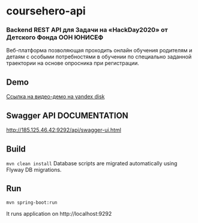 # coursehero-api
### Backend REST API для Задачи на «HackDay2020» от Детского Фонда ООН ЮНИСЕФ

Веб-платформа позволяющая проходить онлайн обучения родителям и детаям с особыми 
потребностями в обучении по специально заданной траектории на основе опросника 
при регистрации.

## Demo
<a target="_blank" href="https://yadi.sk/i/HMhcbIvrRopJ0A">Ссылка на видео-демо на yandex disk</a>

## Swagger API DOCUMENTATION
http://185.125.46.42:9292/api/swagger-ui.html

## Build
`mvn clean install`
Database scripts are migrated automatically using Flyway DB migrations.

## Run
`mvn spring-boot:run`

It runs application on http://localhost:9292
